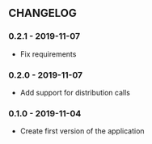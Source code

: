 ## CHANGELOG

### 0.2.1 - 2019-11-07

 - Fix requirements

### 0.2.0 - 2019-11-07

 - Add support for distribution calls

### 0.1.0 - 2019-11-04

 - Create first version of the application
